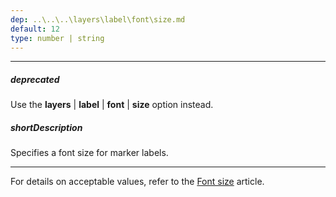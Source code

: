 ```yaml
---
dep: ..\..\..\layers\label\font\size.md
default: 12
type: number | string
---
```

---
##### deprecated
Use the **layers** | **label** | **font** | **size** option instead.

##### shortDescription
Specifies a font size for marker labels.

---
For details on acceptable values, refer to the [Font size](https://www.w3.org/TR/CSS21/fonts.html#propdef-font-size) article.